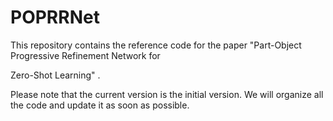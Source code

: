 # POPRRNet

This repository contains the reference code for the paper "Part-Object Progressive Refinement Network for

Zero-Shot Learning" .

Please note that the current version is the initial version. We will organize all the code and update it as soon as possible.
